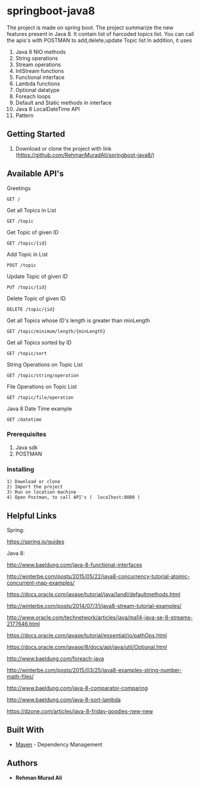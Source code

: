 # springboot-java8
The project is made on spring boot. The project summarize the new features present in Java 8.
It contain list of harcoded topics list. You can call the apis's with POSTMAN to add,delete,update Topic list
In addition, it uses 
1) Java 8 NIO methods 
2) String operations
3) Stream operations
4) IntStream functions
5) Functional interface
6) Lambda functions
7) Optional datatype
8) Foreach loops
9) Default and Static methods in interface
10) Java 8 LocalDateTime API
11) Pattern



## Getting Started
1) Download or clone the project with link 
(https://github.com/RehmanMuradAli/springboot-java8/)

## Available API's

Greetings
```
GET /
```
Get all Topics in List
```
GET /topic
```
Get Topic of given ID
```
GET /topic/{id}
```

Add Topic in List
```
POST /topic
```
Update Topic of given ID
```
PUT /topic/{id}
```
Delete Topic of given ID
```
DELETE /topic/{id}
```

Get all Topics whose ID's length is greater than minLength
```
GET /topic/minimum/length/{minLength}
```

Get all Topics sorted by ID
```
GET /topic/sort
```

String Operations on Topic List
```
GET /topic/string/operation
```

File Operations on Topic List
```
GET /topic/file/operation
```
Java 8 Date Time example
```
GET /datetime
```



### Prerequisites

1) Java sdk
2) POSTMAN

### Installing



```
1) Download or clone
2) Import the project
3) Run on location machine
4) Open Postman, to call API's (  localhost:8080 )
```


## Helpful Links
Spring:

https://spring.io/guides

Java 8: 

http://www.baeldung.com/java-8-functional-interfaces

http://winterbe.com/posts/2015/05/22/java8-concurrency-tutorial-atomic-concurrent-map-examples/

https://docs.oracle.com/javase/tutorial/java/IandI/defaultmethods.html

http://winterbe.com/posts/2014/07/31/java8-stream-tutorial-examples/

http://www.oracle.com/technetwork/articles/java/ma14-java-se-8-streams-2177646.html

https://docs.oracle.com/javase/tutorial/essential/io/pathOps.html

https://docs.oracle.com/javase/8/docs/api/java/util/Optional.html

http://www.baeldung.com/foreach-java

http://winterbe.com/posts/2015/03/25/java8-examples-string-number-math-files/

http://www.baeldung.com/java-8-comparator-comparing

http://www.baeldung.com/java-8-sort-lambda

https://dzone.com/articles/java-8-friday-goodies-new-new


## Built With

* [Maven](https://maven.apache.org/) - Dependency Management

## Authors

* **Rehman Murad Ali** 


